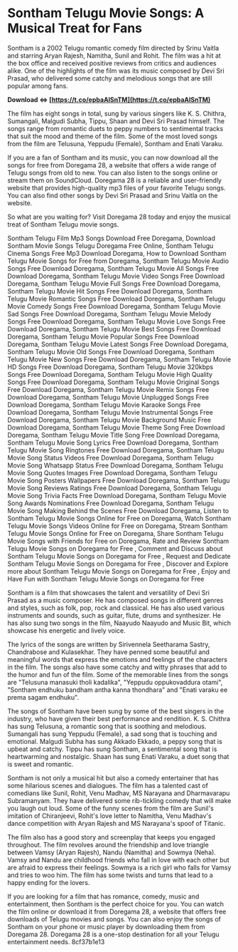 
 
# Sontham Telugu Movie Songs: A Musical Treat for Fans
 
Sontham is a 2002 Telugu romantic comedy film directed by Srinu Vaitla and starring Aryan Rajesh, Namitha, Sunil and Rohit. The film was a hit at the box office and received positive reviews from critics and audiences alike. One of the highlights of the film was its music composed by Devi Sri Prasad, who delivered some catchy and melodious songs that are still popular among fans.
 
**Download ⇔ [https://t.co/epbaAlSnTM](https://t.co/epbaAlSnTM)**


 
The film has eight songs in total, sung by various singers like K. S. Chithra, Sumangali, Malgudi Subha, Tippu, Shaan and Devi Sri Prasad himself. The songs range from romantic duets to peppy numbers to sentimental tracks that suit the mood and theme of the film. Some of the most loved songs from the film are Telusuna, Yeppudu (Female), Sontham and Enati Varaku.
 
If you are a fan of Sontham and its music, you can now download all the songs for free from Doregama 28, a website that offers a wide range of Telugu songs from old to new. You can also listen to the songs online or stream them on SoundCloud. Doregama 28 is a reliable and user-friendly website that provides high-quality mp3 files of your favorite Telugu songs. You can also find other songs by Devi Sri Prasad and Srinu Vaitla on the website.
 
So what are you waiting for? Visit Doregama 28 today and enjoy the musical treat of Sontham Telugu movie songs.
 
Sontham Telugu Film Mp3 Songs Download Free Doregama,  Download Sontham Movie Songs Telugu Doregama Free Online,  Sontham Telugu Cinema Songs Free Mp3 Download Doregama,  How to Download Sontham Telugu Movie Songs for Free from Doregama,  Sontham Telugu Movie Audio Songs Free Download Doregama,  Sontham Telugu Movie All Songs Free Download Doregama,  Sontham Telugu Movie Video Songs Free Download Doregama,  Sontham Telugu Movie Full Songs Free Download Doregama,  Sontham Telugu Movie Hit Songs Free Download Doregama,  Sontham Telugu Movie Romantic Songs Free Download Doregama,  Sontham Telugu Movie Comedy Songs Free Download Doregama,  Sontham Telugu Movie Sad Songs Free Download Doregama,  Sontham Telugu Movie Melody Songs Free Download Doregama,  Sontham Telugu Movie Love Songs Free Download Doregama,  Sontham Telugu Movie Best Songs Free Download Doregama,  Sontham Telugu Movie Popular Songs Free Download Doregama,  Sontham Telugu Movie Latest Songs Free Download Doregama,  Sontham Telugu Movie Old Songs Free Download Doregama,  Sontham Telugu Movie New Songs Free Download Doregama,  Sontham Telugu Movie HD Songs Free Download Doregama,  Sontham Telugu Movie 320kbps Songs Free Download Doregama,  Sontham Telugu Movie High Quality Songs Free Download Doregama,  Sontham Telugu Movie Original Songs Free Download Doregama,  Sontham Telugu Movie Remix Songs Free Download Doregama,  Sontham Telugu Movie Unplugged Songs Free Download Doregama,  Sontham Telugu Movie Karaoke Songs Free Download Doregama,  Sontham Telugu Movie Instrumental Songs Free Download Doregama,  Sontham Telugu Movie Background Music Free Download Doregama,  Sontham Telugu Movie Theme Song Free Download Doregama,  Sontham Telugu Movie Title Song Free Download Doregama,  Sontham Telugu Movie Song Lyrics Free Download Doregama,  Sontham Telugu Movie Song Ringtones Free Download Doregama,  Sontham Telugu Movie Song Status Videos Free Download Doregama,  Sontham Telugu Movie Song Whatsapp Status Free Download Doregama,  Sontham Telugu Movie Song Quotes Images Free Download Doregama,  Sontham Telugu Movie Song Posters Wallpapers Free Download Doregama,  Sontham Telugu Movie Song Reviews Ratings Free Download Doregama,  Sontham Telugu Movie Song Trivia Facts Free Download Doregama,  Sontham Telugu Movie Song Awards Nominations Free Download Doregama,  Sontham Telugu Movie Song Making Behind the Scenes Free Download Doregama,  Listen to Sontham Telugu Movie Songs Online for Free on Doregama,  Watch Sontham Telugu Movie Songs Videos Online for Free on Doregama,  Stream Sontham Telugu Movie Songs Online for Free on Doregama,  Share Sontham Telugu Movie Songs with Friends for Free on Doregama,  Rate and Review Sontham Telugu Movie Songs on Doregama for Free ,  Comment and Discuss about Sontham Telugu Movie Songs on Doregama for Free ,  Request and Dedicate Sontham Telugu Movie Songs on Doregama for Free ,  Discover and Explore more about Sontham Telugu Movie Songs on Doregama for Free ,  Enjoy and Have Fun with Sontham Telugu Movie Songs on Doregama for Free
  
Sontham is a film that showcases the talent and versatility of Devi Sri Prasad as a music composer. He has composed songs in different genres and styles, such as folk, pop, rock and classical. He has also used various instruments and sounds, such as guitar, flute, drums and synthesizer. He has also sung two songs in the film, Naayudo Naayudo and Music Bit, which showcase his energetic and lively voice.
 
The lyrics of the songs are written by Sirivennela Seetharama Sastry, Chandrabose and Kulasekhar. They have penned some beautiful and meaningful words that express the emotions and feelings of the characters in the film. The songs also have some catchy and witty phrases that add to the humor and fun of the film. Some of the memorable lines from the songs are "Telusuna manasuki tholi kadalika", "Yeppudu oppukovaddura otami", "Sontham endhuku bandham antha kanna thondhara" and "Enati varaku ee prema sagam endhuku".
 
The songs of Sontham have been sung by some of the best singers in the industry, who have given their best performance and rendition. K. S. Chithra has sung Telusuna, a romantic song that is soothing and melodious. Sumangali has sung Yeppudu (Female), a sad song that is touching and emotional. Malgudi Subha has sung Akkado Ekkado, a peppy song that is upbeat and catchy. Tippu has sung Sontham, a sentimental song that is heartwarming and nostalgic. Shaan has sung Enati Varaku, a duet song that is sweet and romantic.
  
Sontham is not only a musical hit but also a comedy entertainer that has some hilarious scenes and dialogues. The film has a talented cast of comedians like Sunil, Rohit, Venu Madhav, MS Narayana and Dharmavarapu Subramanyam. They have delivered some rib-tickling comedy that will make you laugh out loud. Some of the funny scenes from the film are Sunil's imitation of Chiranjeevi, Rohit's love letter to Namitha, Venu Madhav's dance competition with Aryan Rajesh and MS Narayana's spoof of Titanic.
 
The film also has a good story and screenplay that keeps you engaged throughout. The film revolves around the friendship and love triangle between Vamsy (Aryan Rajesh), Nandu (Namitha) and Sowmya (Neha). Vamsy and Nandu are childhood friends who fall in love with each other but are afraid to express their feelings. Sowmya is a rich girl who falls for Vamsy and tries to woo him. The film has some twists and turns that lead to a happy ending for the lovers.
 
If you are looking for a film that has romance, comedy, music and entertainment, then Sontham is the perfect choice for you. You can watch the film online or download it from Doregama 28, a website that offers free downloads of Telugu movies and songs. You can also enjoy the songs of Sontham on your phone or music player by downloading them from Doregama 28. Doregama 28 is a one-stop destination for all your Telugu entertainment needs.
 8cf37b1e13
 
